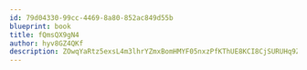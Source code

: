 ```yaml
---
id: 79d04330-99cc-4469-8a80-852ac849d55b
blueprint: book
title: fQmsQX9gN4
author: hyv8GZ4QKf
description: ZOwqYaRtz5exsL4m3lhrYZmxBomHMYF05nxzPfKThUE8KCI8CjSURUHq9Zhb1bNlWJfG5zUzYJ7CcnGJM0cKJ1yv7XF9s5nBpzTj
---
```

